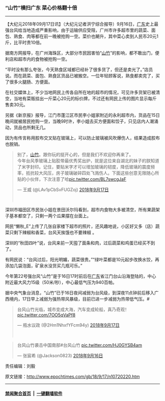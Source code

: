 ### “山竹”横扫广东 菜心价格翻十倍
------------------------

<p>【大纪元2018年09月17日讯】（大纪元记者洪宁综合报导）9月16日，<a href="http://www.epochtimes.com/gb/tag/%E5%B9%BF%E4%B8%9C.html">广东</a>史上最强台风给当地造成严重影响，由于运输供应受阻，广州市许多超市里的蔬菜、面包、熟食、肉等都在前一晚被抢购一空。菜价也飇升，其中菜心卖到人民币20元1斤，比平时贵10倍。</p>
<p>据南方网报导，在广州海珠区，大部分市民因害怕“<a href="http://www.epochtimes.com/gb/tag/%E5%B1%B1%E7%AB%B9.html">山竹</a>”的影响，都不敢出门，便利店和超市内的食物被抢购一空。</p>
<p>“平时没有那么夸张，今天熟食区域都已经补了很多货了，但还是卖光了。”店员说。而在蔬菜、面包、熟食区货品已被搬空。一位年轻顾客说，熟食都卖完了，买了很多火腿肠、方便面。</p>
<p>在社交媒体上，不少当地网民上传各自所在地的超市的情况，可见许多货架已被清空，当地有菜贩挂出一斤菜心20元的标价牌，不过还有网民上传的图片显示每斤售卖30元。</p>
<p>另据《新京报》报导，江门市蓬江区市民李小姐家附近的永利超市内，货品在15日晚间就被居民抢购一空，当晚9时许，李小姐去买方便面和饺子，只见店内人潮涌动，货品也所剩无几。</p>
<p>因为有传言称用胶布交叉贴在玻璃上，可以防止玻璃被风吹爆伤人，结果造成胶布也脱销。</p>
</p>
<blockquote class="twitter-tweet" data-lang="zh-tw">
<p dir="ltr" lang="zh">别了，<a href="http://www.epochtimes.com/gb/tag/%E5%B1%B1%E7%AB%B9.html">山竹</a>。跟你玩的挺开心的，但是我们不欢迎你再来了。<br />
今年台风季玻璃上贴胶带最优秀奖出炉，就是这位来自湖北的妹子的朕知道了米字封印。记住，要贴米字才可以增加玻璃的韧度，降低玻璃的震度频率，抵抗较大风压，房子玻璃破碎四处飞溅伤人。下面这些创意无限随心所贴的小伙伴，下次注意了哈<a href="https://t.co/BL7swcgJaF">pic.twitter.com/BL7swcgJaF</a></p>
<p>— 王威 (@LAv1pCbSvFUGZoj) <a href="https://twitter.com/LAv1pCbSvFUGZoj/status/1041492129560682497?ref_src=twsrc%5Etfw">2018年9月17日</a></p>
<p><script async src="https://platform.twitter.com/widgets.js" charset="utf-8"></script>
<p>&nbsp;</p></blockquote>
<p>深圳市福田区市民张小姐在景田沃尔玛看到，超市内食物大多被清空，所有果蔬架子基本都空了，只剩一两个瓜果摆在台面上。</p>
<p>网民“懒秋_E”上传了几张自家楼下超市的照片，还风趣地说，小区好又多（店）蔬菜只剩下辣椒和香菜，台风天挨饿也不要辣椒 。</p>
<p>深圳的“秋田四叶”说，台风来前一天囤了面条和肉，过后蔬菜和鸡蛋已经买不到了。</p>
<p>有网民说：“台风过后，阳光明媚，蔬菜很贵。”“绿叶菜都是10元起步改换水饺，再添加几袋泡面，矿泉水没货买几瓶可乐。”</p>
<p>今年第22号强台风“山竹”是于16日17时前后在<a href="http://www.epochtimes.com/gb/tag/%E5%B9%BF%E4%B8%9C.html">广东</a>省江门台山沿海登陆的，中心附近最大风力15级（50米/秒），中心最低气压为940百帕。</p>
<p>据中央气象台消息，“山竹”已于16日夜间减弱为台风级，到深夜11点钟前后移入广西境内，17日早上减弱为强热带风暴级，目前已进一步减弱为热带低气压。#</p>
</p>
<blockquote class="twitter-tweet" data-lang="zh-tw">
<p dir="ltr" lang="zh">台风山竹光临，城市变成大海，汽车变成轮船，真乃奇观！ <a href="https://t.co/7OO5qVaPf8">pic.twitter.com/7OO5qVaPf8</a></p>
<p>— 瓶水议政 (@2Hm1NhxfYFcm94y) <a href="https://twitter.com/2Hm1NhxfYFcm94y/status/1041515070096732161?ref_src=twsrc%5Etfw">2018年9月17日</a></p>
<p><script async src="https://platform.twitter.com/widgets.js" charset="utf-8"></script>
<p>&nbsp;</p></blockquote>
</p>
<blockquote class="twitter-tweet" data-lang="zh-tw">
<p dir="ltr" lang="zh">台风山竹袭击中国南部#台风山竹 <a href="https://t.co/HJ0GYSB4am">pic.twitter.com/HJ0GYSB4am</a></p>
<p>— 张宸希 (@Jackson0823) <a href="https://twitter.com/Jackson0823/status/1041167813602205696?ref_src=twsrc%5Etfw">2018年9月16日</a></p></blockquote>
<p><script async src="https://platform.twitter.com/widgets.js" charset="utf-8"></script>
<p>责任编辑：刘毅</p>

原文链接：http://www.epochtimes.com/gb/18/9/17/n10720220.htm


------------------------
#### [禁闻聚合首页](https://github.com/gfw-breaker/banned-news/blob/master/README.md) &nbsp;|&nbsp;  [一键翻墙软件](https://github.com/gfw-breaker/nogfw/blob/master/README.md)